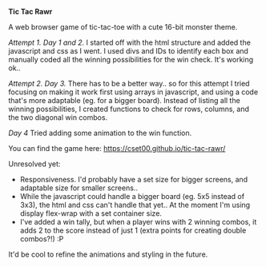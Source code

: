**Tic Tac Rawr**

A web browser game of tic-tac-toe with a cute 16-bit monster theme. 

*Attempt 1. Day 1 and 2.*
I started off with the html structure and added the javascript and css as I went. 
I used divs and IDs to identify each box and manually coded all the winning possibilities for the win check.
It's working ok.. 

*Attempt 2. Day 3.*
There has to be a better way.. so for this attempt I tried focusing on making it work first using arrays in javascript, and using a code that's more adaptable (eg. for a bigger board). Instead of listing all the winning possibilities, I created functions to check for rows, columns, and the two diagonal win combos. 

*Day 4*
Tried adding some animation to the win function.

You can find the game here:
https://cset00.github.io/tic-tac-rawr/


Unresolved yet:
- Responsiveness. I'd probably have a set size for bigger screens, and adaptable size for smaller screens..
- While the javascript could handle a bigger board (eg. 5x5 instead of 3x3), the html and css can't handle that yet.. At the moment I'm using display flex-wrap with a set container size. 
- I've added a win tally, but when a player wins with 2 winning combos, it adds 2 to the score instead of just 1 (extra points for creating double combos?!) :P

It'd be cool to refine the animations and styling in the future.